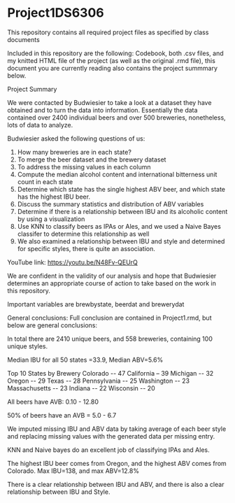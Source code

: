# Project1DS6306
This repository contains all required project files as specified by class documents

Included in this repository are the following: Codebook, both .csv files, and my knitted HTML file of the project (as well as the original .rmd file), this document you are currently reading also contains the project summmary below.

Project Summary

We were contacted by Budwiesier to take a look at a dataset they have obtained and to turn the data into information. Essentially the data contained over 2400 individual beers and over 500 breweries, nonetheless, lots of data to analyze.

Budwiesier asked the following questions of us:
1) How many breweries are in each state?
2) To merge the beer dataset and the brewery dataset
3) To address the missing values in each column
4) Compute the median alcohol content and international bitterness unit count in each state
5) Determine which state has the single highest ABV beer, and which state has the highest IBU beer.
6) Discuss the summary statistics and distribution of ABV variables
7) Determine if there is a relationship between IBU and its alcoholic content by using a visualization 
8) Use KNN to classify beers as IPAs or Ales, and we used a Naive Bayes classifer to determine this relationship as well
9) We also examined a relationship between IBU and style and determined for specific styles, there is quite an association.

YouTube link: https://youtu.be/N48Fv-QEUrQ

We are confident in the validity of our analysis and hope that Budwiesier determines an appropriate course of action to take based on the work in this repository.

Important variables are brewbystate, beerdat and brewerydat

General conclusions: Full conclusion are contained in Project1.rmd, but below are general conclusions:

In total there are 2410 unique beers, and 558 breweries, containing 100 unique styles.  

Median IBU for all 50 states =33.9, Median ABV=5.6%

Top 10 States by Brewery
Colorado -- 47
California – 39
Michigan -- 32
Oregon -- 29
Texas -- 28
Pennsylvania -- 25
Washington -- 23
Massachusetts -- 23
Indiana -- 22
Wisconsin -- 20

All beers have AVB: 0.10 - 12.80 

50% of beers have an AVB =  5.0 - 6.7

We imputed missing IBU and ABV data by taking average of each beer style and replacing missing values with the generated data per missing entry.

KNN and Naive bayes do an excellent job of classifying IPAs and Ales.

The highest IBU beer comes from Oregon, and the highest ABV comes from Colorado.  Max IBU=138, and max ABV=12.8%

There is a clear relationship between IBU and ABV, and there is also a clear relationship between IBU and Style.


